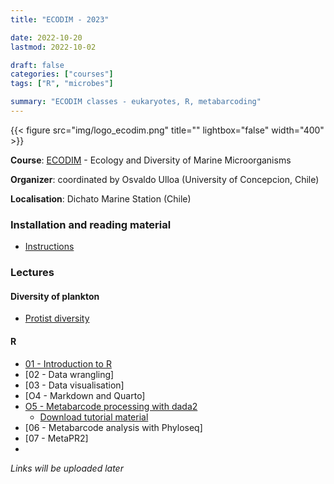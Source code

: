 ```yaml
---
title: "ECODIM - 2023"

date: 2022-10-20
lastmod: 2022-10-02

draft: false
categories: ["courses"]
tags: ["R", "microbes"]

summary: "ECODIM classes - eukaryotes, R, metabarcoding"
---
```


{{< figure src="img/logo_ecodim.png" title="" lightbox="false" width="400" >}}

__Course__: [ECODIM](https://ecodim.imo-chile.cl) - Ecology and Diversity of Marine Microorganisms

__Organizer__: coordinated by Osvaldo Ulloa (University of Concepcion, Chile)

__Localisation__: Dichato Marine Station (Chile)

### Installation and reading material
* [Instructions](https://daniel-vaulot.fr/html/course-ecodim-2023/00-R-syllabus.html)

### Lectures

#### Diversity of plankton
* [Protist diversity](https://daniel-vaulot.fr/html/course-ecodim-2023/protist-diversity.html) 
  
#### R
* [01 - Introduction to R](https://daniel-vaulot.fr/html/course-ecodim-2023/01-R-intro.html) 
* [02 - Data wrangling]
* [03 - Data visualisation]
* [O4 - Markdown and Quarto]
* [O5 - Metabarcode processing with dada2](https://daniel-vaulot.fr/html/course-ecodim-2023/R_dada2_tutorial.html)
  * [Download tutorial material](https://github.com/vaulot/metabarcodes_tutorials_2023)
* [06 - Metabarcode analysis with Phyloseq]
* [07 - MetaPR2]
* 
_Links will be uploaded later_






